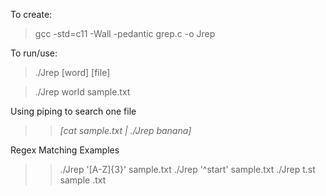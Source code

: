 To create:
> gcc -std=c11 -Wall -pedantic grep.c -o Jrep

To run/use:
> ./Jrep [word] [file]

> ./Jrep world sample.txt

Using piping to search one file
>> *[cat sample.txt | ./Jrep banana]*

Regex Matching Examples
>>  ./Jrep '[A-Z]{3}' sample.txt
>>  ./Jrep '^start' sample.txt
>>  ./Jrep t.st sample .txt